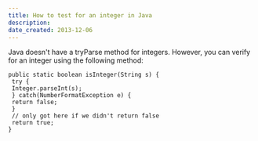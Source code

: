 ```yaml
---
title: How to test for an integer in Java
description: 
date_created: 2013-12-06
---
```


Java doesn't have a tryParse method for integers. However, you can verify for an integer using the following method:

```
public static boolean isInteger(String s) {
 try { 
 Integer.parseInt(s); 
 } catch(NumberFormatException e) { 
 return false; 
 }
 // only got here if we didn't return false
 return true;
}
```

